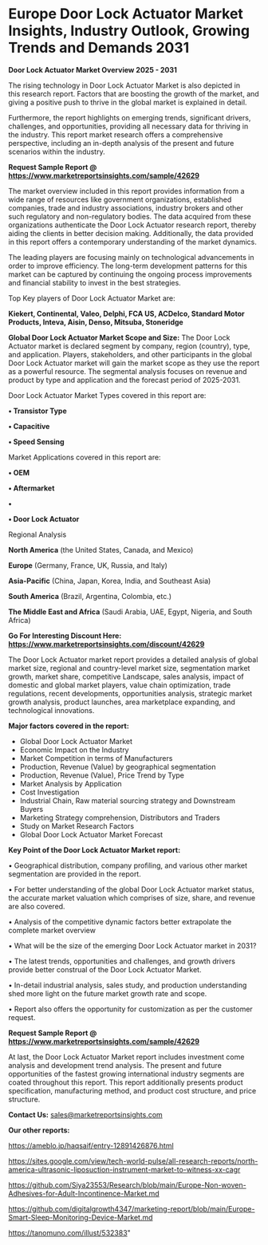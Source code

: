 # Europe Door Lock Actuator Market Insights, Industry Outlook, Growing Trends and Demands 2031

<Strong> Door Lock Actuator Market Overview 2025 - 2031</strong>

The rising technology in Door Lock Actuator Market is also depicted in this research report. Factors that are boosting the growth of the market, and giving a positive push to thrive in the global market is explained in detail.

Furthermore, the report highlights on emerging trends, significant drivers, challenges, and opportunities, providing all necessary data for thriving in the industry. This report market research offers a comprehensive perspective, including an in-depth analysis of the present and future scenarios within the industry.

<strong>Request Sample Report @ <a href=https://www.marketreportsinsights.com/sample/42629>https://www.marketreportsinsights.com/sample/42629</a></strong>

The market overview included in this report provides information from a wide range of resources like government organizations, established companies, trade and industry associations, industry brokers and other such regulatory and non-regulatory bodies. The data acquired from these organizations authenticate the Door Lock Actuator research report, thereby aiding the clients in better decision making. Additionally, the data provided in this report offers a contemporary understanding of the market dynamics.

The leading players are focusing mainly on technological advancements in order to improve efficiency. The long-term development patterns for this market can be captured by continuing the ongoing process improvements and financial stability to invest in the best strategies.

Top Key players of Door Lock Actuator Market are:

<strong>Kiekert, Continental, Valeo, Delphi, FCA US, ACDelco, Standard Motor Products, Inteva, Aisin, Denso, Mitsuba, Stoneridge</strong>

<strong><b>Global Door Lock Actuator Market Scope and Size:</b></strong>
The Door Lock Actuator market is declared segment by company, region (country), type, and application. Players, stakeholders, and other participants in the global Door Lock Actuator market will gain the market scope as they use the report as a powerful resource. The segmental analysis focuses on revenue and product by type and application and the forecast period of 2025-2031.

Door Lock Actuator Market Types covered in this report are:

<strong>•  Transistor Type

•  Capacitive

•  Speed Sensing</strong>

Market Applications covered in this report are:

<strong>•  OEM

•  Aftermarket

•  

•  Door Lock Actuator</strong> 

Regional Analysis

<strong>North America</strong> (the United States, Canada, and Mexico)

<strong>Europe</strong> (Germany, France, UK, Russia, and Italy)

<strong>Asia-Pacific</strong> (China, Japan, Korea, India, and Southeast Asia)

<strong>South America</strong> (Brazil, Argentina, Colombia, etc.)

<strong>The Middle East and Africa</strong> (Saudi Arabia, UAE, Egypt, Nigeria, and South Africa)

<strong>Go For Interesting Discount Here: <a href=https://www.marketreportsinsights.com/discount/42629>https://www.marketreportsinsights.com/discount/42629</a></strong>

The Door Lock Actuator market report provides a detailed analysis of global market size, regional and country-level market size, segmentation market growth, market share, competitive Landscape, sales analysis, impact of domestic and global market players, value chain optimization, trade regulations, recent developments, opportunities analysis, strategic market growth analysis, product launches, area marketplace expanding, and technological innovations.

<strong><b>Major factors covered in the report:</b></strong>
<ul>
  <li>Global Door Lock Actuator Market </li>
  <li>Economic Impact on the Industry</li>
  <li>Market Competition in terms of Manufacturers</li>
  <li>Production, Revenue (Value) by geographical segmentation</li>
  <li>Production, Revenue (Value), Price Trend by Type</li>
  <li>Market Analysis by Application</li>
  <li>Cost Investigation</li>
  <li>Industrial Chain, Raw material sourcing strategy and Downstream Buyers</li>
  <li>Marketing Strategy comprehension, Distributors and Traders</li>
  <li>Study on Market Research Factors</li>
  <li>Global Door Lock Actuator Market Forecast</li>
</ul>

<strong><b>Key Point of the Door Lock Actuator Market report:</b></strong>

• Geographical distribution, company profiling, and various other market segmentation are provided in the report.

• For better understanding of the global Door Lock Actuator market status, the accurate market valuation which comprises of size, share, and revenue are also covered.

• Analysis of the competitive dynamic factors better extrapolate the complete market overview

• What will be the size of the emerging Door Lock Actuator market in 2031?

• The latest trends, opportunities and challenges, and growth drivers provide better construal of the Door Lock Actuator Market.

• In-detail industrial analysis, sales study, and production understanding shed more light on the future market growth rate and scope.

• Report also offers the opportunity for customization as per the customer request.

<strong>Request Sample Report @ <a href=https://www.marketreportsinsights.com/sample/42629>https://www.marketreportsinsights.com/sample/42629</a></strong>

At last, the Door Lock Actuator Market report includes investment come analysis and development trend analysis. The present and future opportunities of the fastest growing international industry segments are coated throughout this report. This report additionally presents product specification, manufacturing method, and product cost structure, and price structure.

<strong>Contact Us:</strong>
sales@marketreportsinsights.com

<strong>Our other reports:</strong>

<a href=https://ameblo.jp/haqsaif/entry-12891426876.html>https://ameblo.jp/haqsaif/entry-12891426876.html</a>

<a href=https://sites.google.com/view/tech-world-pulse/all-research-reports/north-america-ultrasonic-liposuction-instrument-market-to-witness-xx-cagr>https://sites.google.com/view/tech-world-pulse/all-research-reports/north-america-ultrasonic-liposuction-instrument-market-to-witness-xx-cagr</a>

<a href=https://github.com/Siya23553/Research/blob/main/Europe-Non-woven-Adhesives-for-Adult-Incontinence-Market.md>https://github.com/Siya23553/Research/blob/main/Europe-Non-woven-Adhesives-for-Adult-Incontinence-Market.md</a>

<a href=https://github.com/digitalgrowth4347/marketing-report/blob/main/Europe-Smart-Sleep-Monitoring-Device-Market.md>https://github.com/digitalgrowth4347/marketing-report/blob/main/Europe-Smart-Sleep-Monitoring-Device-Market.md</a>

<a href=https://tanomuno.com/illust/532383>https://tanomuno.com/illust/532383</a>"
